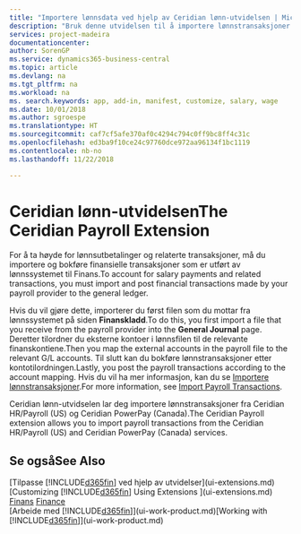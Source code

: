 ```yaml
---
title: "Importere lønnsdata ved hjelp av Ceridian lønn-utvidelsen | Microsoft-dokumentasjon"
description: "Bruk denne utvidelsen til å importere lønnstransaksjoner fra tjenestene Ceridian HR/Payroll (USA) og Ceridian PowerPay (Canada)."
services: project-madeira
documentationcenter: 
author: SorenGP
ms.service: dynamics365-business-central
ms.topic: article
ms.devlang: na
ms.tgt_pltfrm: na
ms.workload: na
ms. search.keywords: app, add-in, manifest, customize, salary, wage
ms.date: 10/01/2018
ms.author: sgroespe
ms.translationtype: HT
ms.sourcegitcommit: caf7cf5afe370af0c4294c794c0ff9bc8ff4c31c
ms.openlocfilehash: ed3ba9f10ce24c97760dce972aa96134f1bc1119
ms.contentlocale: nb-no
ms.lasthandoff: 11/22/2018

---
```

# <a name="the-ceridian-payroll-extension"></a><span data-ttu-id="46f7f-103">Ceridian lønn-utvidelsen</span><span class="sxs-lookup"><span data-stu-id="46f7f-103">The Ceridian Payroll Extension</span></span>
<span data-ttu-id="46f7f-104">For å ta høyde for lønnsutbetalinger og relaterte transaksjoner, må du importere og bokføre finansielle transaksjoner som er utført av lønnssystemet til Finans.</span><span class="sxs-lookup"><span data-stu-id="46f7f-104">To account for salary payments and related transactions, you must import and post financial transactions made by your payroll provider to the general ledger.</span></span>

<span data-ttu-id="46f7f-105">Hvis du vil gjøre dette, importerer du først filen som du mottar fra lønnssystemet på siden **Finanskladd**.</span><span class="sxs-lookup"><span data-stu-id="46f7f-105">To do this, you first import a file that you receive from the payroll provider into the **General Journal** page.</span></span> <span data-ttu-id="46f7f-106">Deretter tilordner du eksterne kontoer i lønnsfilen til de relevante finanskontiene.</span><span class="sxs-lookup"><span data-stu-id="46f7f-106">Then you map the external accounts in the payroll file to the relevant G/L accounts.</span></span> <span data-ttu-id="46f7f-107">Til slutt kan du bokføre lønnstransaksjoner etter kontotilordningen.</span><span class="sxs-lookup"><span data-stu-id="46f7f-107">Lastly, you post the payroll transactions according to the account mapping.</span></span> <span data-ttu-id="46f7f-108">Hvis du vil ha mer informasjon, kan du se [Importere lønnstransaksjoner](finance-how-import-payroll-transactions.md).</span><span class="sxs-lookup"><span data-stu-id="46f7f-108">For more information, see [Import Payroll Transactions](finance-how-import-payroll-transactions.md).</span></span>

<span data-ttu-id="46f7f-109">Ceridian lønn-utvidselen lar deg importere lønnstransaksjoner fra Ceridian HR/Payroll (US) og Ceridian PowerPay (Canada).</span><span class="sxs-lookup"><span data-stu-id="46f7f-109">The Ceridian Payroll extension allows you to import payroll transactions from the Ceridian HR/Payroll (US) and Ceridian PowerPay (Canada) services.</span></span>

## <a name="see-also"></a><span data-ttu-id="46f7f-110">Se også</span><span class="sxs-lookup"><span data-stu-id="46f7f-110">See Also</span></span>
<span data-ttu-id="46f7f-111">[Tilpasse [!INCLUDE[d365fin](includes/d365fin_md.md)] ved hjelp av utvidelser](ui-extensions.md)  </span><span class="sxs-lookup"><span data-stu-id="46f7f-111">[Customizing [!INCLUDE[d365fin](includes/d365fin_md.md)] Using Extensions ](ui-extensions.md)  </span></span>  
<span data-ttu-id="46f7f-112">[Finans](finance.md)  </span><span class="sxs-lookup"><span data-stu-id="46f7f-112">[Finance](finance.md)  </span></span>  
<span data-ttu-id="46f7f-113">[Arbeide med [!INCLUDE[d365fin](includes/d365fin_md.md)]](ui-work-product.md)</span><span class="sxs-lookup"><span data-stu-id="46f7f-113">[Working with [!INCLUDE[d365fin](includes/d365fin_md.md)]](ui-work-product.md)</span></span>

